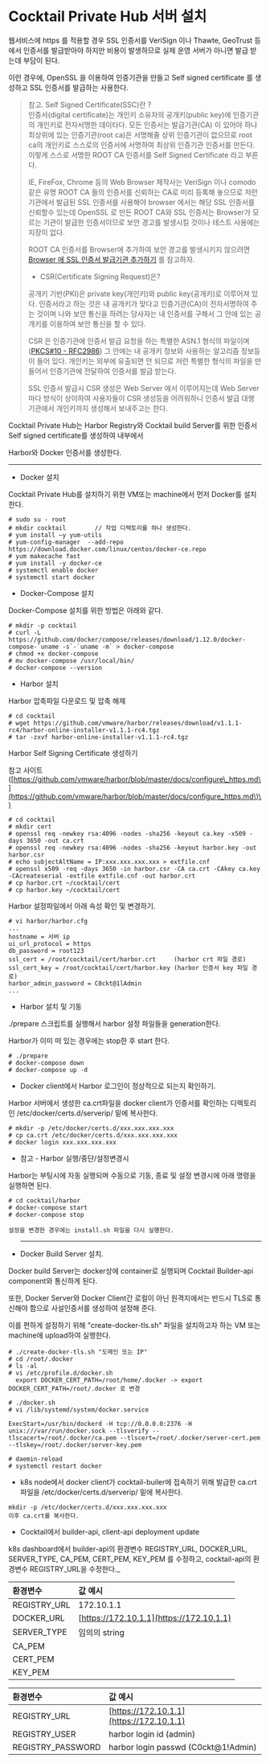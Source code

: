 # Cocktail Private Hub 서버 설치

웹서비스에 https 를 적용할 경우 SSL 인증서를 VeriSign 이나 Thawte, GeoTrust 등에서 인증서를 발급받아야 하지만 비용이 발생하므로 실제 운영 서버가 아니면 발급 받는데 부담이 된다.

이런 경우에, OpenSSL 을 이용하여 인증기관을 만들고 Self signed certificate 를 생성하고 SSL 인증서를 발급하는 사용한다.

> 참고. Self Signed Certificate\(SSC\)란 ?  
> 인증서\(digital certificate\)는 개인키 소유자의 공개키\(public key\)에 인증기관의 개인키로 전자서명한 데이타다. 모든 인증서는 발급기관\(CA\) 이 있어야 하나 최상위에 있는 인증기관\(root ca\)은 서명해줄 상위 인증기관이 없으므로 root ca의 개인키로 스스로의 인증서에 서명하여 최상위 인증기관 인증서를 만든다. 이렇게 스스로 서명한 ROOT CA 인증서를 Self Signed Certificate 라고 부른다.
>
> IE, FireFox, Chrome 등의 Web Browser 제작사는 VeriSign 이나 comodo 같은 유명 ROOT CA 들의 인증서를 신뢰하는 CA로 미리 등록해 놓으므로 저런 기관에서 발급된 SSL 인증서를 사용해야 browser 에서는 해당 SSL 인증서를 신뢰할수 있는데 OpenSSL 로 만든 ROOT CA와 SSL 인증서는 Browser가 모르는 기관이 발급한 인증서이므로 보안 경고를 발생시킬 것이나 테스트 사용에는 지장이 없다.
>
> ROOT CA 인증서를 Browser에 추가하여 보안 경고를 발생시키지 않으려면 [Browser 에 SSL 인증서 발급기관 추가하기](https://www.lesstif.com/pages/viewpage.action?pageId=6979614#) 를 참고하자.
>
> * CSR\(Certificate Signing Request\)은?
>
> 공개키 기반\(PKI\)은 private key\(개인키\)와 public key\(공개키\)로 이루어져 있다. 인증서라고 하는 것은 내 공개키가 맞다고 인증기관\(CA\)이 전자서명하여 주는 것이며 나와 보안 통신을 하려는 당사자는 내 인증서를 구해서 그 안에 있는 공개키를 이용하여 보안 통신을 할 수 있다.
>
> CSR 은 인증기관에 인증서 발급 요청을 하는 특별한 ASN.1 형식의 파일이며\([PKCS\#10 - RFC2986](http://tools.ietf.org/html/rfc2986)\)  그 안에는 내 공개키 정보와 사용하는 알고리즘 정보등이 들어 있다. 개인키는 외부에 유출되면 안 되므로 저런 특별한 형식의 파일을 만들어서 인증기관에 전달하여 인증서를 발급 받는다.
>
> SSL 인증서 발급시 CSR 생성은 Web Server 에서 이루어지는데 Web Server 마다 방식이 상이하여 사용자들이 CSR 생성등을 어려워하니 인증서 발급 대행 기관에서 개인키까지 생성해서 보내주고는 한다.

Cocktail Private Hub는 Harbor Registry와 Cocktail build Server를 위한 인증서 Self signed certificate를 생성하여 내부에서

Harbor와 Docker 인증서를 생성한다.

---

* Docker 설치

Cocktail Private Hub를 설치하기 위한 VM또는 machine에서 먼저 Docker를 설치한다.

```
# sudo su - root
# mkdir cocktail        // 작업 디렉토리를 하나 생성한다.
# yum install –y yum-utils
# yum-config-manager  --add-repo https://download.docker.com/linux/centos/docker-ce.repo
# yum makecache fast
# yum install -y docker-ce
# systemctl enable docker
# systemctl start docker
```

* Docker-Compose 설치

Docker-Compose 설치를 위한 방법은 아래와 같다.

    # mkdir -p cocktail
    # curl -L https://github.com/docker/compose/releases/download/1.12.0/docker-compose-`uname -s`-`uname -m` > docker-compose
    # chmod +x docker-compose
    # mv docker-compose /usr/local/bin/
    # docker-compose --version

* Harbor 설치

Harbor 압축파일 다운로드 및 압축 해제

```
# cd cocktail
# wget https://github.com/vmware/harbor/releases/download/v1.1.1-rc4/harbor-online-installer-v1.1.1-rc4.tgz
# tar -zxvf harbor-online-installer-v1.1.1-rc4.tgz
```

Harbor Self Signing Certificate 생성하기

참고 사이트 \([https://github.com/vmware/harbor/blob/master/docs/configure\_https.md\](https://github.com/vmware/harbor/blob/master/docs/configure_https.md\)\)

```
# cd cocktail
# mkdir cert
# openssl req -newkey rsa:4096 -nodes -sha256 -keyout ca.key -x509 -days 3650 -out ca.crt
# openssl req -newkey rsa:4096 -nodes -sha256 -keyout harbor.key -out harbor.csr
# echo subjectAltName = IP:xxx.xxx.xxx.xxx > extfile.cnf
# openssl x509 -req -days 3650 -in harbor.csr -CA ca.crt -CAkey ca.key -CAcreateserial -extfile extfile.cnf -out harbor.crt
# cp harbor.crt ~/cocktail/cert
# cp harbor.key ~/cocktail/cert
```

Harbor 설정파일에서 아래  속성 확인 및 변경하기.

```
# vi harbor/harbor.cfg
...
hostname = 서버 ip
ui_url_protocol = https
db_password = root123
ssl_cert = /root/cocktail/cert/harbor.crt     (harbor crt 파일 경로)
ssl_cert_key = /root/cocktail/cert/harbor.key (harbor 인증서 key 파일 경로)
harbor_admin_password = C0ckt@1lAdmin
...
```

* Harbor 설치 및 기동

./prepare 스크립트를 실행해서 harbor 설정 파일들을 generation한다.

Harbor가 이미 떠 있는 경우에는 stop한 후 start 한다.

```
# ./prepare
# docker-compose down
# docker-compose up -d
```

* Docker client에서 Harbor 로그인이 정상적으로 되는지 확인하기.

Harbor 서버에서 생성한 ca.crt파일을 docker client가 인증서를 확인하는 디렉토리인 /etc/docker/certs.d/serverip/ 밑에 복사한다.

```
# mkdir -p /etc/docker/certs.d/xxx.xxx.xxx.xxx
# cp ca.crt /etc/docker/certs.d/xxx.xxx.xxx.xxx
# docker login xxx.xxx.xxx.xxx
```

* 참고 - Harbor 실행/중단/설정변경시

Harbor는 부팅시에 자동 실행되며 수동으로 기동, 종료 및 설정 변경시에 아래 명령을 실행하면 된다.

```
# cd cocktail/harbor
# docker-compose start
# docker-compose stop

설정을 변경한 경우에는 install.sh 파일을 다시 실행한다.
```

* ---

  Docker Build Server 설치.

Docker build Server는 docker상에 container로 실행되며 Cocktail Builder-api component와 통신하게 된다.

또한,  Docker Server와 Docker Client간 로컬이 아닌 원격지에서는 반드시 TLS로 통신해야 함으로 사설인증서를 생성하여 설정해 준다.

이를 편하게 설정하기 위해 "create-docker-tls.sh" 파일을 설치하고자 하는 VM 또는 machine에 upload하여 실행한다.

```
# ./create-docker-tls.sh "도메인 또는 IP"
# cd /root/.docker
# ls -al
# vi /etc/profile.d/docker.sh
  export DOCKER_CERT_PATH=/root/home/.docker -> export DOCKER_CERT_PATH=/root/.docker 로 변경

# ./docker.sh
# vi /lib/systemd/system/docker.service  

ExecStart=/usr/bin/dockerd -H tcp://0.0.0.0:2376 -H unix:///var/run/docker.sock --tlsverify --tlscacert=/root/.docker/ca.pem --tlscert=/root/.docker/server-cert.pem --tlskey=/root/.docker/server-key.pem

# daemin-reload
# systemctl restart docker
```

* k8s node에서 docker client가 cocktail-builer에 접속하기 위해 발급한 ca.crt파일을 /etc/docker/certs.d/serverip/ 밑에 복사한다.

```
mkdir -p /etc/docker/certs.d/xxx.xxx.xxx.xxx
이후 ca.crt를 복사한다.
```

* Cocktail에서 builder-api, client-api deployment update

k8s dashboard에서 builder-api의 환경변수 REGISTRY_URL, DOCKER\_URL, SERVER\_TYPE, CA\_PEM, CERT\_PEM, KEY\_PEM 를 수정하고, cocktail-api의 환경변수 REGISTRY\_URL을 수정한다._

| 환경변수 | 값 예시 |
| :--- | :--- |
| REGISTRY\_URL | 172.10.1.1 |
| DOCKER\_URL | [https://172.10.1.1](https://172.10.1.1) |
| SERVER\_TYPE | 임의의 string |
| CA\_PEM |  |
| CERT\_PEM |  |
| KEY\_PEM |  |

| 환경변수 | 값 예시 |
| :--- | :--- |
| REGISTRY\_URL | [https://172.10.1.1](https://172.10.1.1) |
| REGISTRY\_USER | harbor login id \(admin\) |
| REGISTRY\_PASSWORD | harbor login passwd \(C0ckt@1!Admin\) |



